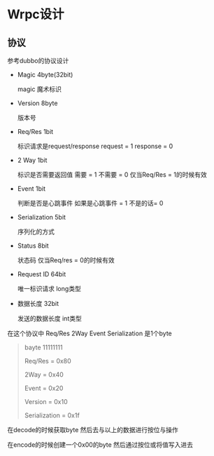 # Wrpc设计

## 协议

参考dubbo的协议设计

* Magic 4byte(32bit) 

  magic 魔术标识

* Version 8byte

  版本号

* Req/Res 1bit

  标识请求是request/response request = 1 response = 0

* 2 Way 1bit

  标识是否需要返回值 需要 = 1 不需要 = 0 仅当Req/Res = 1的时候有效

* Event 1bit

  判断是否是心跳事件 如果是心跳事件 = 1 不是的话= 0

* Serialization 5bit

  序列化的方式

* Status 8bit

  状态码 仅当Req/res = 0的时候有效

* Request ID 64bit

  唯一标识请求 long类型

* 数据长度 32bit

  发送的数据长度 int类型

在这个协议中 Req/Res 2Way Event Serialization 是1个byte

> bayte 11111111
>
> Req/Res = 0x80
>
> 2Way = 0x40
>
> Event = 0x20
>
> Version = 0x10
>
> Serialization = 0x1f

在decode的时候获取byte 然后去与以上的数据进行按位与操作

在encode的时候创建一个0x00的byte 然后通过按位或将值写入进去

